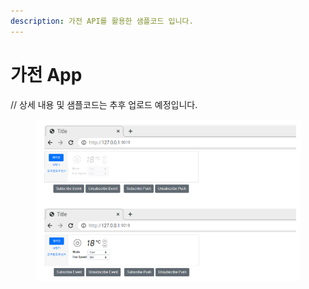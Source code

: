 ```yaml
---
description: 가전 API를 활용한 샘플코드 입니다.
---
```


# 가전 App

// 상세 내용 및 샘플코드는 추후 업로드 예정입니다.

<figure><img src="../../.gitbook/assets/image (2) (1).png" alt=""><figcaption></figcaption></figure>

